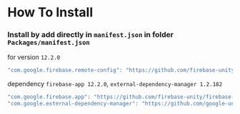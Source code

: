 # How To Install

### Install by add directly in `manifest.json` in folder `Packages/manifest.json`

for version `12.2.0`
```csharp
"com.google.firebase.remote-config": "https://github.com/firebase-unity/firebase-remote-config.git#12.2.0",
```


dependency `firebase-app 12.2.0`, `external-dependency-manager 1.2.182`
```csharp
"com.google.firebase.app": "https://github.com/firebase-unity/firebase-app.git#12.2.0",
"com.google.external-dependency-manager": "https://github.com/google-unity/external-dependency-manager.git#1.2.182",
```